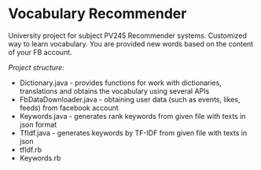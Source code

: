 # Vocabulary Recommender
University project for subject PV245 Recommender systems.
Customized way to learn vocabulary. You are provided new words based on the content of your FB account.

_Project structure:_
* Dictionary.java - provides functions for work with dictionaries, translations and obtains the vocabulary using several APIs
* FbDataDownloader.java - obtaining user data (such as events, likes, feeds) from facebook account
* Keywords.java - generates rank keywords from given file with texts in json format
* TfIdf.java - generates keywords by TF-IDF from given file with texts in json
* tfIdf.rb
* Keywords.rb
